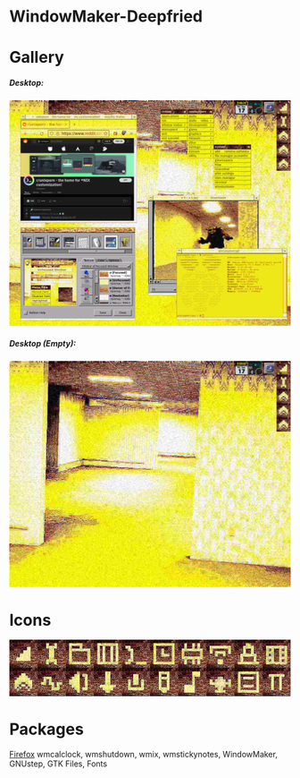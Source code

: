 # WindowMaker-Deepfried

# Gallery

##### Desktop:
![desktop with windows](/screenshots/desktop-1.png)

##### Desktop (Empty):
![desktop with no windows](/screenshots/desktop-2.png)

# Icons

<p align="center">
  <img src="https://github.com/1i-1/WindowMaker-Deepfried/blob/main/screenshots/icons.png"/>
</p>

# Packages
[Firefox](https://addons.mozilla.org/en-US/firefox/addon/deepfried/)
wmcalclock, wmshutdown, wmix, wmstickynotes, WindowMaker, GNUstep, GTK Files, Fonts
